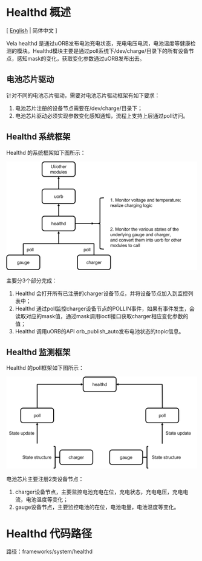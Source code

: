 # Healthd 概述

\[ [English](README.md) | 简体中文 \]

Vela healthd 是通过uORB发布电池充电状态，充电电压电流，电池温度等健康检测的模块。Healthd模块主要是通过poll系统下/dev/charge/目录下的所有设备节点，感知mask的变化，获取变化参数通过uORB发布出去。

## 电池芯片驱动
针对不同的电池芯片驱动，需要对电池芯片驱动框架有如下要求：

1. 电池芯片注册的设备节点需要在/dev/charge/目录下；
2. 电池芯片驱动必须实现参数变化感知通知，流程上支持上层通过poll访问。

## Healthd 系统框架
Healthd 的系统框架如下图所示：

![healthd系统框架](./chart/healthd_sys.png)

主要分3个部分完成：
1. Healthd 会打开所有已注册的charger设备节点，并将设备节点加入到监控列表中；
2. Healthd 通过poll监控charger设备节点的POLLIN事件，如果有事件发生，会读取对应的mask值，通过mask调用ioctl接口获取charger相应变化参数的值；
3. Healthd 调用uORB的API orb_publish_auto发布电池状态的topic信息。

## Healthd 监测框架
Healthd 的poll框架如下图所示：

![healthd 检测框架](./chart/healthd_poll.png)

电池芯片主要注册2类设备节点：
1. charger设备节点，主要监控电池充电在位，充电状态，充电电压，充电电流，电池温度等变化；
2. gauge设备节点，主要监控电池的在位，电池电量，电池温度等变化。

# Healthd 代码路径
路径：frameworks/system/healthd
